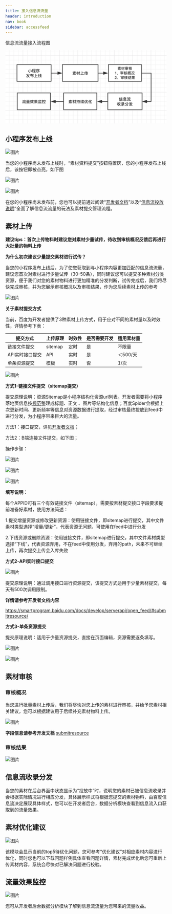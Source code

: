 ```yaml
---
title: 接入信息流流量
header: introduction
nav: book
sidebar: accessfeed
---
```





  信息流流量接入流程图

![图片](../../img/introduction/auditing/1.png) 

 

## **小程序发布上线**



![图片](../../img/introduction/auditing/图2.png) 

当您的小程序尚未发布上线时，“素材资料提交”按钮将置灰，您的小程序发布上线后，该按钮即被点亮，如下图



![图片](../../img/introduction/auditing/图3.png) 



![图片](../../img/introduction/auditing/图4.png) 

在您的小程序尚未发布前，您也可以提前通过阅读“[开发者文档](http://baidu.com/)”以及“[信息流投放说明](http://baidu.com/)”全面了解信息流流量的玩法及素材提交管理流程。

 

## **素材上传**

 

**建议tips：首次上传物料时建议您对素材少量试传，待收到审核概况反馈后再进行大批量的物料上传**

 

**为什么初次建议少量提交素材进行试传？**

当您的小程序发布上线后，为了使您获取到与小程序内容更加匹配的信息流流量，建议您首次对素材进行少量试传（30-50条），同时建议您可以提交多种素材分类资源，便于我们对您的素材物料进行更加精准的分发判断，试传完成后，我们将尽快完成审核，并为您展示审核概况以及审核结果，作为您后续素材上传的参考



![图片](../../img/introduction/auditing/图5.png) 

 

**关于素材提交方式**

当前，百度为开发者提供了3种素材上传方式，用于应对不同的素材量以及时效性，详情参考下表：

 

| **提交方式**    | **上传原理** | **时效性** | **是否需要开发** | **适用素材量** |
| --------------- | ------------ | ---------- | ---------------- | -------------- |
| 链接文件提交    | sitemap      | 定时       | 是               | 不限量         |
| API实时接口提交 | API          | 实时       | 是               | ＜500/天       |
| 单条资源提交    | 模板         | 实时       | 否               | 1/次           |



![图片](../../img/introduction/auditing/图6.png) 



**方式1-链接文件提交（sitemap提交）**

提交原理说明：资源Sitemap是小程序结构化资源url列表。开发者需要将小程序落地页信息按[规范](111)整理成标题、正文 、图片等结构化信息；百度Spider会根据上次更新时间、更新频率等信息对资源数据进行提取，经过审核最终投放到feed中进行分发，为小程序带来巨大的流量。 

 

方法1：接口提交，详见[开发者文档](111)；

方法2：B端连接文件提交，如下图；

 

操作步骤：



![图片](../../img/introduction/auditing/图7.png) 



![图片](../../img/introduction/auditing/图8.png) 



![图片](../../img/introduction/auditing/图9.png) 

 

**填写说明：**

每个APPID可有三个有效链接文件（sitemap），需要按素材提交接口字段要求提前准备好素材，使用方法简述：

1.提交增量资源或修改更新资源：使用链接文件，即sitemap进行提交，其中文件素材类型选择“增量/更新”，代表资源无问题，可使用在feed中进行分发

 

2.下线资源或删除资源：使用链接文件，即sitemap进行提交，其中文件素材类型选择“下线”，代表资源弃用，不在feed中使用分发，弃用的path，未来不可继续上传，再次提交上传会入库失败

 

**方式2-API实时接口提交**



![图片](../../img/introduction/auditing/图10.png) 

 提交原理说明：通过调用接口进行资源提交，该提交方式适用于少量素材提交，每天有500次调用限制。



**详情请参考开发者文档内容**

https://smartprogram.baidu.com/docs/develop/serverapi/open_feed/#submitresource/

 

**方式3-单条资源提交**

提交原理说明：适用于少量资源提交，直接在页面编辑，资源需要逐条填写。



![图片](../../img/introduction/auditing/图11.png) 



![图片](../../img/introduction/auditing/图12.png) 

 

## **素材审核**

 

### 审核概况

当您进行批量素材上传后，我们将尽快对您上传的素材进行审核，并给予您素材相关建议，您可以根据建议用于后续补充素材物料上传。



![图片](../../img/introduction/auditing/图13.png) 

**字段信息请参考开发文档** [submitresource](https://smartprogram.baidu.com/docs/develop/serverapi/open_feed/#submitresource/)

 

### 审核结果



![图片](../../img/introduction/auditing/图14.png) 

 

## **信息流收录分发**

当您的素材在后台界面中状态显示为“投放中”时，说明您的素材已被信息流收录并会根据实际情况进行相应分发，具体展示样式将根据您提交的素材物料，由百度信息流决定展现具体样式，您可以在开发者后台，数据分析模块查看到信息流入口获取到的流量效果。

 

 

## **素材优化建议**


![图片](../../img/introduction/auditing/图15.png) 

该模块会显示当前的top5待优化问题，您可参考“优化建议”对相应素材内容进行优化，同时您也可以下载问题样例具体查看问题详情，素材完成优化后您可重新上传素材内容，系统会尽快对已解决问题进行校验。

 

## **流量效果监控**



![图片](../../img/introduction/auditing/图16.png) 

 

您可从开发者后台数据分析模块了解到信息流流量为您带来的流量收益。


